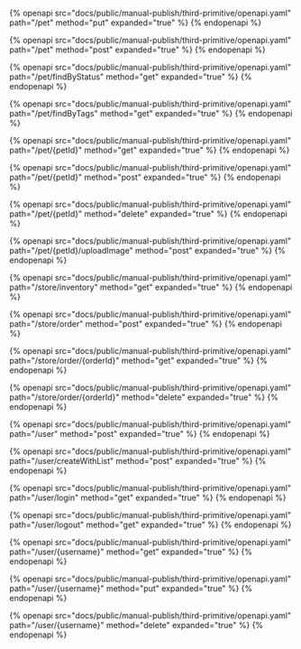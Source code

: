 {% openapi src="docs/public/manual-publish/third-primitive/openapi.yaml" path="/pet" method="put" expanded="true" %}
{% endopenapi %}

{% openapi src="docs/public/manual-publish/third-primitive/openapi.yaml" path="/pet" method="post" expanded="true" %}
{% endopenapi %}

{% openapi src="docs/public/manual-publish/third-primitive/openapi.yaml" path="/pet/findByStatus" method="get" expanded="true" %}
{% endopenapi %}

{% openapi src="docs/public/manual-publish/third-primitive/openapi.yaml" path="/pet/findByTags" method="get" expanded="true" %}
{% endopenapi %}

{% openapi src="docs/public/manual-publish/third-primitive/openapi.yaml" path="/pet/{petId}" method="get" expanded="true" %}
{% endopenapi %}

{% openapi src="docs/public/manual-publish/third-primitive/openapi.yaml" path="/pet/{petId}" method="post" expanded="true" %}
{% endopenapi %}

{% openapi src="docs/public/manual-publish/third-primitive/openapi.yaml" path="/pet/{petId}" method="delete" expanded="true" %}
{% endopenapi %}

{% openapi src="docs/public/manual-publish/third-primitive/openapi.yaml" path="/pet/{petId}/uploadImage" method="post" expanded="true" %}
{% endopenapi %}

{% openapi src="docs/public/manual-publish/third-primitive/openapi.yaml" path="/store/inventory" method="get" expanded="true" %}
{% endopenapi %}

{% openapi src="docs/public/manual-publish/third-primitive/openapi.yaml" path="/store/order" method="post" expanded="true" %}
{% endopenapi %}

{% openapi src="docs/public/manual-publish/third-primitive/openapi.yaml" path="/store/order/{orderId}" method="get" expanded="true" %}
{% endopenapi %}

{% openapi src="docs/public/manual-publish/third-primitive/openapi.yaml" path="/store/order/{orderId}" method="delete" expanded="true" %}
{% endopenapi %}

{% openapi src="docs/public/manual-publish/third-primitive/openapi.yaml" path="/user" method="post" expanded="true" %}
{% endopenapi %}

{% openapi src="docs/public/manual-publish/third-primitive/openapi.yaml" path="/user/createWithList" method="post" expanded="true" %}
{% endopenapi %}

{% openapi src="docs/public/manual-publish/third-primitive/openapi.yaml" path="/user/login" method="get" expanded="true" %}
{% endopenapi %}

{% openapi src="docs/public/manual-publish/third-primitive/openapi.yaml" path="/user/logout" method="get" expanded="true" %}
{% endopenapi %}

{% openapi src="docs/public/manual-publish/third-primitive/openapi.yaml" path="/user/{username}" method="get" expanded="true" %}
{% endopenapi %}

{% openapi src="docs/public/manual-publish/third-primitive/openapi.yaml" path="/user/{username}" method="put" expanded="true" %}
{% endopenapi %}

{% openapi src="docs/public/manual-publish/third-primitive/openapi.yaml" path="/user/{username}" method="delete" expanded="true" %}
{% endopenapi %}

